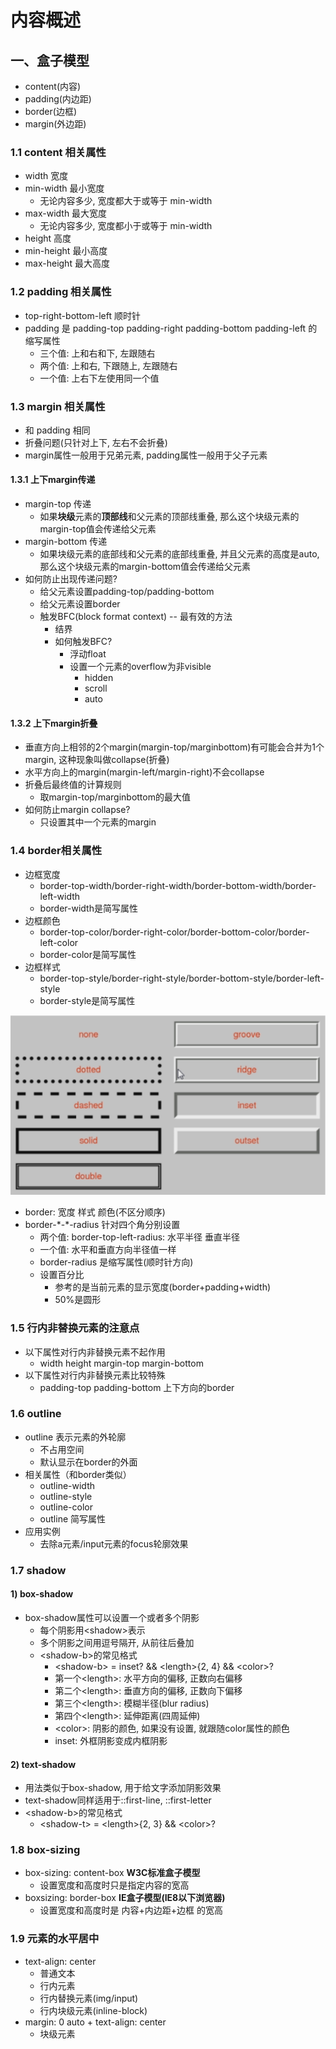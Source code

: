 # 内容概述

## 一、盒子模型

* content(内容)
* padding(内边距)
* border(边框)
* margin(外边距)

### 1.1 content 相关属性

* width 宽度
* min-width 最小宽度
  * 无论内容多少, 宽度都大于或等于 min-width
* max-width 最大宽度
  * 无论内容多少, 宽度都小于或等于 min-width
* height 高度
* min-height 最小高度
* max-height 最大高度

###  1.2 padding 相关属性

* top-right-bottom-left 顺时针
* padding 是 padding-top padding-right padding-bottom padding-left 的缩写属性
  * 三个值: 上和右和下, 左跟随右
  * 两个值: 上和右, 下跟随上, 左跟随右
  * 一个值: 上右下左使用同一个值

### 1.3 margin 相关属性

* 和 padding 相同
* 折叠问题(只针对上下, 左右不会折叠)
* margin属性一般用于兄弟元素, padding属性一般用于父子元素

#### 1.3.1 上下margin传递

* margin-top 传递
  * 如果**块级**元素的**顶部线**和父元素的顶部线重叠, 那么这个块级元素的margin-top值会传递给父元素
* margin-bottom 传递
  * 如果块级元素的底部线和父元素的底部线重叠,  并且父元素的高度是auto, 那么这个块级元素的margin-bottom值会传递给父元素
* 如何防止出现传递问题?
  * 给父元素设置padding-top/padding-bottom
  * 给父元素设置border
  * 触发BFC(block format context) -- 最有效的方法
    * 结界
    * 如何触发BFC?
      * 浮动float
      * 设置一个元素的overflow为非visible
        * hidden
        * scroll
        * auto

#### 1.3.2 上下margin折叠

* 垂直方向上相邻的2个margin(margin-top/marginbottom)有可能会合并为1个margin, 这种现象叫做collapse(折叠)
* 水平方向上的margin(margin-left/margin-right)不会collapse
* 折叠后最终值的计算规则
  * 取margin-top/marginbottom的最大值
* 如何防止margin collapse?
  * 只设置其中一个元素的margin

### 1.4 border相关属性

* 边框宽度
  * border-top-width/border-right-width/border-bottom-width/border-left-width
  * border-width是简写属性
* 边框颜色
  * border-top-color/border-right-color/border-bottom-color/border-left-color
  * border-color是简写属性
* 边框样式
  * border-top-style/border-right-style/border-bottom-style/border-left-style
  * border-style是简写属性

![image-20200113160505184](day08_css元素类型.assets/image-20200113160505184.png)

* border: 宽度 样式 颜色(不区分顺序)
* border-\*-\*-radius 针对四个角分别设置
  * 两个值: border-top-left-radius: 水平半径 垂直半径
  * 一个值: 水平和垂直方向半径值一样
  * border-radius 是缩写属性(顺时针方向)
  * 设置百分比
    * 参考的是当前元素的显示宽度(border+padding+width)
    * 50%是圆形

### 1.5 行内非替换元素的注意点

* 以下属性对行内非替换元素不起作用
  * width height margin-top margin-bottom
* 以下属性对行内非替换元素比较特殊
  * padding-top padding-bottom 上下方向的border

### 1.6 outline

* outline 表示元素的外轮廓
  * 不占用空间
  * 默认显示在border的外面
* 相关属性（和border类似）
  * outline-width
  * outline-style
  * outline-color
  * outline 简写属性
* 应用实例
  * 去除a元素/input元素的focus轮廓效果

### 1.7 shadow

#### 1) box-shadow

* box-shadow属性可以设置一个或者多个阴影
  * 每个阴影用\<shadow>表示
  * 多个阴影之间用逗号隔开, 从前往后叠加
  * \<shadow-b>的常见格式
    * \<shadow-b> = inset? && \<length>{2, 4} && \<color>?
    * 第一个\<length>:  水平方向的偏移, 正数向右偏移
    * 第二个\<length>:  垂直方向的偏移, 正数向下偏移
    * 第三个\<length>:  模糊半径(blur radius)
    * 第四个\<length>:  延伸距离(四周延伸)
    * \<color>:  阴影的颜色, 如果没有设置, 就跟随color属性的颜色
    * inset:  外框阴影变成内框阴影

#### 2) text-shadow

* 用法类似于box-shadow, 用于给文字添加阴影效果
* text-shadow同样适用于::first-line, ::first-letter
* \<shadow-b>的常见格式
  * \<shadow-t> = \<length>{2, 3} && \<color>?

### 1.8 box-sizing

* box-sizing: content-box   **W3C标准盒子模型**
  * 设置宽度和高度时只是指定内容的宽高
* boxsizing: border-box     **IE盒子模型(IE8以下浏览器)**
  * 设置宽度和高度时是 内容+内边距+边框 的宽高

### 1.9 元素的水平居中

* text-align: center
  * 普通文本
  * 行内元素
  * 行内替换元素(img/input)
  * 行内块级元素(inline-block)
* margin: 0 auto + text-align: center
  * 块级元素

